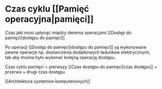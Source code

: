 # Czas cyklu [[Pamięć operacyjna|pamięci]]
Czas jaki musi upłynąć między dwiema operacjami [[Dostęp do pamięci|dostępu do pamięci]]

Po operacji [[Dostęp do pamięci|dostępu do pamięci]] są wykonywane pewne operacje np. dostarczenia dodatkowych ładunków elektrycznych, tak aby można było wykonać kolejną operację dostępu.

Czas cyklu pamięci = pierwszy [[Czas dostępu do pamięci|czas dostępu]] + przerwa + drugi czas dostępu

[[Architektura systemów komputerowych]]